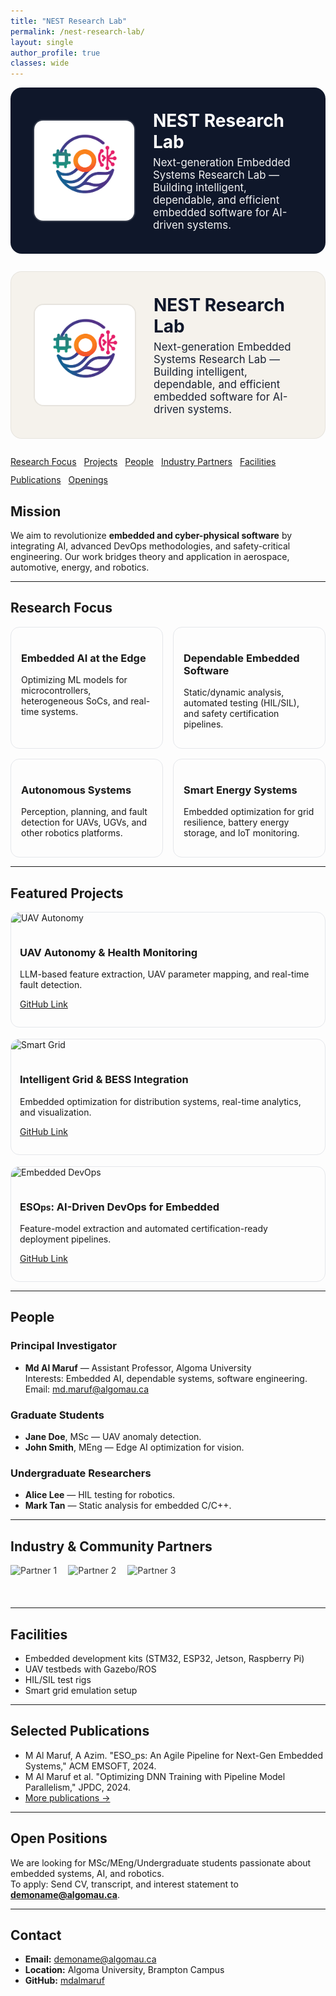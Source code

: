 ```yaml
---
title: "NEST Research Lab"
permalink: /nest-research-lab/
layout: single
author_profile: true
classes: wide
---
```


<!-- HERO SECTION -->
<div style="background:#0f172a; color:#fff; border-radius:18px; padding:36px; display:flex; align-items:center; gap:28px; margin-bottom:28px;">
  <img src="/images/portfolio/logo-demo1.png" alt="NEST Research Lab" style="width:160px; height:160px; object-fit:cover; border-radius:16px; border:2px solid rgba(255,255,255,.15);">
  <div>
    <h1 style="margin:0 0 6px 0;">NEST Research Lab</h1>
    <p style="margin:0; font-size:1.05rem; opacity:.95;">Next-generation Embedded Systems Research Lab — Building intelligent, dependable, and efficient embedded software for AI-driven systems.</p>
<!--     <p style="margin:10px 0 0 0; font-size:.95rem; opacity:.9;">Lead: <strong>Md Al Maruf</strong>, Assistant Professor (Department of Computer Science and Mathematics, Algoma University)</p> -->
  </div>
</div>

<!-- HERO SECTION -->
<div style="background:#F5F2EC; color:#0f172a; border-radius:18px; padding:36px; display:flex; align-items:center; gap:28px; margin-bottom:28px; border:1px solid rgba(0,0,0,.06)">
  <img src="/images/portfolio/logo-demo1.png"
       alt="NEST Research Lab"
       style="width:160px; height:160px; object-fit:cover; border-radius:16px; border:2px solid rgba(0,0,0,.06);">
  <div>
    <h1 style="margin:0 0 6px 0;">NEST Research Lab</h1>
    <p style="margin:0; font-size:1.05rem; opacity:.95;">
      Next-generation Embedded Systems Research Lab — Building intelligent, dependable, and efficient embedded software for AI-driven systems.
    </p>
<!--     <p style="margin:10px 0 0 0; font-size:.95rem; opacity:.9;">
      Lead: <strong>Md Al Maruf</strong>, Assistant Professor (Department of Computer Science and Mathematics, Algoma University)
    </p> -->
  </div>
</div>


<!-- QUICK LINKS -->
<div style="display:flex; flex-wrap:wrap; gap:12px; margin-bottom:24px;">
  <a class="btn btn--primary" href="#focus">Research Focus</a>
  <a class="btn btn--primary" href="#projects">Projects</a>
  <a class="btn btn--primary" href="#people">People</a>
  <a class="btn btn--primary" href="#partners">Industry Partners</a>
  <a class="btn btn--primary" href="#facilities">Facilities</a>
  <a class="btn btn--primary" href="#publications">Publications</a>
  <a class="btn btn--primary" href="#openings">Openings</a>
<!--   <a class="btn btn--primary" href="#contact">Contact</a>-->
</div>

## Mission
We aim to revolutionize **embedded and cyber-physical software** by integrating AI, advanced DevOps methodologies, and safety-critical engineering. Our work bridges theory and application in aerospace, automotive, energy, and robotics.

---

## <span id="focus"></span>Research Focus
<div style="display:grid; grid-template-columns:repeat(auto-fit,minmax(240px,1fr)); gap:16px;">
  <div style="border:1px solid #e5e7eb; border-radius:14px; padding:16px;">
    <h3>Embedded AI at the Edge</h3>
    <p>Optimizing ML models for microcontrollers, heterogeneous SoCs, and real-time systems.</p>
  </div>
  <div style="border:1px solid #e5e7eb; border-radius:14px; padding:16px;">
    <h3>Dependable Embedded Software</h3>
    <p>Static/dynamic analysis, automated testing (HIL/SIL), and safety certification pipelines.</p>
  </div>
  <div style="border:1px solid #e5e7eb; border-radius:14px; padding:16px;">
    <h3>Autonomous Systems</h3>
    <p>Perception, planning, and fault detection for UAVs, UGVs, and other robotics platforms.</p>
  </div>
  <div style="border:1px solid #e5e7eb; border-radius:14px; padding:16px;">
    <h3>Smart Energy Systems</h3>
    <p>Embedded optimization for grid resilience, battery energy storage, and IoT monitoring.</p>
  </div>
</div>

---

## <span id="projects"></span>Featured Projects
<div style="display:grid; grid-template-columns:repeat(auto-fit,minmax(280px,1fr)); gap:18px;">
  <div style="border:1px solid #e5e7eb; border-radius:14px; overflow:hidden;">
    <img src="https://upload.wikimedia.org/wikipedia/commons/8/84/Drone_quadcopter.jpg" alt="UAV Autonomy" style="width:100%; height:160px; object-fit:cover;">
    <div style="padding:14px;">
      <h3>UAV Autonomy & Health Monitoring</h3>
      <p>LLM-based feature extraction, UAV parameter mapping, and real-time fault detection.</p>
      <p><a href="https://github.com/">GitHub Link</a></p>
    </div>
  </div>
  <div style="border:1px solid #e5e7eb; border-radius:14px; overflow:hidden;">
    <img src="https://upload.wikimedia.org/wikipedia/commons/7/78/Smart_grid.jpg" alt="Smart Grid" style="width:100%; height:160px; object-fit:cover;">
    <div style="padding:14px;">
      <h3>Intelligent Grid & BESS Integration</h3>
      <p>Embedded optimization for distribution systems, real-time analytics, and visualization.</p>
      <p><a href="https://github.com/">GitHub Link</a></p>
    </div>
  </div>
  <div style="border:1px solid #e5e7eb; border-radius:14px; overflow:hidden;">
    <img src="https://upload.wikimedia.org/wikipedia/commons/6/62/Microcontroller_board.jpg" alt="Embedded DevOps" style="width:100%; height:160px; object-fit:cover;">
    <div style="padding:14px;">
      <h3>ESO<small>ps</small>: AI-Driven DevOps for Embedded</h3>
      <p>Feature-model extraction and automated certification-ready deployment pipelines.</p>
      <p><a href="https://github.com/">GitHub Link</a></p>
    </div>
  </div>
</div>

---

## <span id="people"></span>People
### Principal Investigator
- **Md Al Maruf** — Assistant Professor, Algoma University  
  Interests: Embedded AI, dependable systems, software engineering.  
  Email: md.maruf@algomau.ca

### Graduate Students
- **Jane Doe**, MSc — UAV anomaly detection.
- **John Smith**, MEng — Edge AI optimization for vision.

### Undergraduate Researchers
- **Alice Lee** — HIL testing for robotics.
- **Mark Tan** — Static analysis for embedded C/C++.

---

## <span id="partners"></span>Industry & Community Partners
<div style="display:flex; flex-wrap:wrap; gap:18px; align-items:center;">
  <img src="https://upload.wikimedia.org/wikipedia/commons/d/d4/IEEE_logo.svg" alt="Partner 1" style="height:54px; opacity:.9;">
  <img src="https://upload.wikimedia.org/wikipedia/commons/2/2b/Google_2015_logo.svg" alt="Partner 2" style="height:54px; opacity:.9;">
  <img src="https://upload.wikimedia.org/wikipedia/commons/3/33/Nvidia_logo.svg" alt="Partner 3" style="height:54px; opacity:.9;">
</div>

---

## <span id="facilities"></span>Facilities
- Embedded development kits (STM32, ESP32, Jetson, Raspberry Pi)
- UAV testbeds with Gazebo/ROS
- HIL/SIL test rigs
- Smart grid emulation setup

---

## <span id="publications"></span>Selected Publications
- M Al Maruf, A Azim. "ESO_ps: An Agile Pipeline for Next-Gen Embedded Systems," ACM EMSOFT, 2024.  
- M Al Maruf et al. "Optimizing DNN Training with Pipeline Model Parallelism," JPDC, 2024.  
- [More publications →](/publications/)

---

## <span id="openings"></span>Open Positions
We are looking for MSc/MEng/Undergraduate students passionate about embedded systems, AI, and robotics.  
To apply: Send CV, transcript, and interest statement to **demoname@algomau.ca**.

---

## <span id="contact"></span>Contact
- **Email:** demoname@algomau.ca  
- **Location:** Algoma University, Brampton Campus  
- **GitHub:** [mdalmaruf](https://github.com/mdalmaruf)
